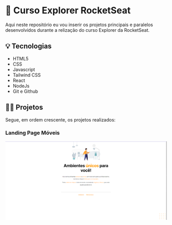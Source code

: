 # 💜 Curso Explorer RocketSeat
Aqui neste repositório eu vou inserir os projetos principais e paralelos desenvolvidos durante a relização do curso Explorer da RocketSeat.

## 💡 Tecnologias
- HTML5
- CSS
- Javascript
- Tailwind CSS
- React
- NodeJs
- Git e Github

## 👩‍💻 Projetos
Segue, em ordem crescente, os projetos realizados:

### Landing Page Móveis
<a href="https://gustavogarciac.github.io/explorer/projeto-01/" target="_blank" align="center">
  <img src="projeto-01/assets/thumbnail.png">
</a>
